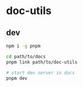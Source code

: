 # doc-utils

## dev
```bash
npm i -g pnpm

cd path/to/docs
pnpm link path/to/doc-utils

# start dev server in docs
pnpm dev
```
